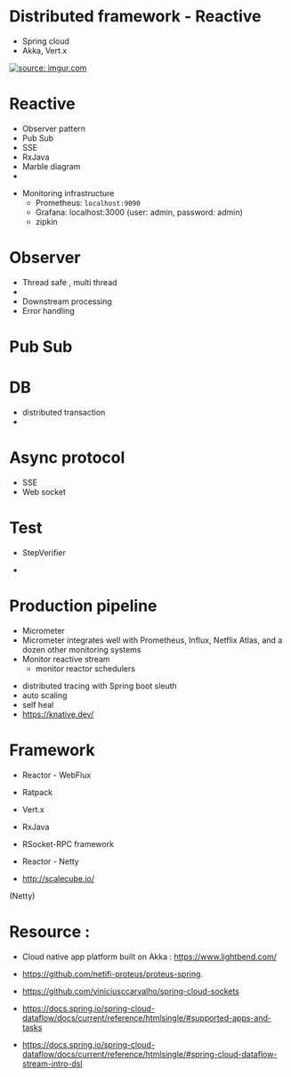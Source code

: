 # Distributed framework - Reactive 
+ Spring cloud 
+ Akka, Vert.x

<a href="https://imgur.com/satw5yO"><img src="https://i.imgur.com/satw5yO.png" title="source: imgur.com" /></a>

# Reactive 
+ Observer pattern 
+ Pub Sub 
+ SSE 
+ RxJava 
+ Marble diagram 
+ 
- Monitoring infrastructure
    - Prometheus: `localhost:9090`
    - Grafana: localhost:3000 (user: admin, password: admin)
    - zipkin



# Observer 
+ Thread safe , multi thread 
+
+ Downstream processing 
+ Error handling 

# Pub Sub 

# DB 
- distributed transaction 
- 

# Async protocol 
+ SSE 
+ Web socket 

# Test 
+ StepVerifier 
- 









# Production pipeline 
+ Micrometer 
+ Micrometer integrates well with Prometheus, Influx, Netflix Atlas, and a dozen other monitoring systems 
+ Monitor reactive stream 
    - monitor reactor schedulers


- distributed tracing with Spring boot sleuth 
- auto scaling 
- self heal 
- https://knative.dev/




# Framework 
+ Reactor - WebFlux 
+ Ratpack  
+ Vert.x
+ RxJava 

+ RSocket-RPC framework 

+ Reactor - Netty 

+ http://scalecube.io/ 


(Netty)

# Resource : 
+ Cloud native app platform built on Akka : https://www.lightbend.com/
+ https://github.com/netifi-proteus/proteus-spring.
+ https://github.com/viniciusccarvalho/spring-cloud-sockets
+ https://docs.spring.io/spring-cloud-dataflow/docs/current/reference/htmlsingle/#supported-apps-and-tasks 

+ https://docs.spring.io/spring-cloud-dataflow/docs/current/reference/htmlsingle/#spring-cloud-dataflow-stream-intro-dsl 
